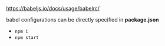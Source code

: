 <https://babeljs.io/docs/usage/babelrc/>

babel configurations can be directly specified in **package.json**

- `npm i`
- `npm start`
